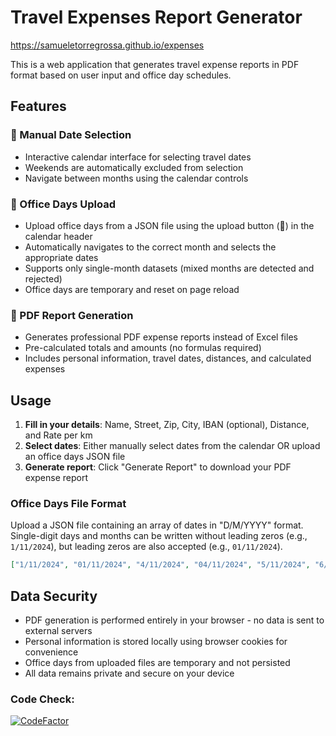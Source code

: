 # Travel Expenses Report Generator

https://samueletorregrossa.github.io/expenses

This is a web application that generates travel expense reports in PDF format based on user input and office day schedules.

## Features

### 📅 Manual Date Selection

- Interactive calendar interface for selecting travel dates
- Weekends are automatically excluded from selection
- Navigate between months using the calendar controls

### 📁 Office Days Upload
- Upload office days from a JSON file using the upload button (📁) in the calendar header
- Automatically navigates to the correct month and selects the appropriate dates
- Supports only single-month datasets (mixed months are detected and rejected)
- Office days are temporary and reset on page reload

### 📄 PDF Report Generation
- Generates professional PDF expense reports instead of Excel files
- Pre-calculated totals and amounts (no formulas required)
- Includes personal information, travel dates, distances, and calculated expenses

## Usage

1. **Fill in your details**: Name, Street, Zip, City, IBAN (optional), Distance, and Rate per km
2. **Select dates**: Either manually select dates from the calendar OR upload an office days JSON file
3. **Generate report**: Click "Generate Report" to download your PDF expense report

### Office Days File Format
Upload a JSON file containing an array of dates in "D/M/YYYY" format. Single-digit days and months can be written without leading zeros (e.g., `1/11/2024`), but leading zeros are also accepted (e.g., `01/11/2024`).
```json
["1/11/2024", "01/11/2024", "4/11/2024", "04/11/2024", "5/11/2024", "6/11/2024"]
```

## Data Security

- PDF generation is performed entirely in your browser - no data is sent to external servers
- Personal information is stored locally using browser cookies for convenience
- Office days from uploaded files are temporary and not persisted
- All data remains private and secure on your device

### Code Check:
[![CodeFactor](https://www.codefactor.io/repository/github/samueletorregrossa/expenses/badge)](https://www.codefactor.io/repository/github/samueletorregrossa/expenses)
